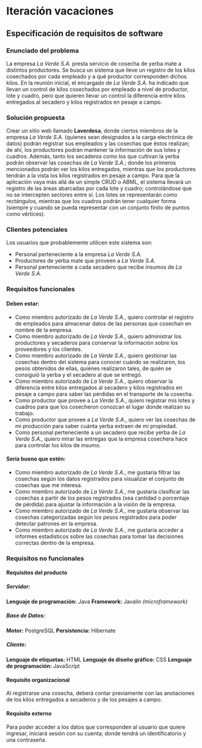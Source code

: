 # Iteración vacaciones
## Especificación de requisitos de software
### Enunciado del problema
La empresa *La Verde S.A.* presta servicio de cosecha de yerba mate a distintos productores. Se busca un sistema que lleve un registro de los kilos cosechados por cada empleado y a qué productor corresponden dichos kilos. En la reunión inicial, el encargado de *La Verde S.A.* ha indicado que llevan un control de kilos cosechados por empleado a nivel de productor, lote y cuadro, pero que quieren llevar un control la diferencia entre kilos entregados al secadero y kilos registrados en pesaje a campo.
### Solución propuesta
Crear un sitio web llamado **Laverdesa**, donde ciertos miembros de la empresa *La Verde S.A.* (quienes sean designados a la carga electrónica de datos) podrán registrar sus empleados y las cosechas que éstos realizan; de ahí, los productores podrán mantener la información de sus lotes y cuadros. Además, tanto los secaderos como los que cultivan la yerba podrán observar las cosechas de *La Verde S.A.*; donde los primeros mencionados podrán ver los kilos entregados, mientras que los productores tendrán a la vista los kilos registrados en pesaje a campo.
Para que la aplicación vaya más allá de un simple CRUD o ABML, el sistema llevará un registro de las áreas abarcadas por cada lote y cuadro; controlándose que no se intercepten sectores entre sí. Los lotes se representarán como rectángulos, mientras que los cuadros podrán tener cualquier forma (siempre y cuando se pueda representar con un conjunto finito de puntos como vértices).
### Clientes potenciales
Los usuarios que probablemente utilicen este sistema son:
- Personal perteneciente a la empresa *La Verde S.A.*
- Productores de yerba mate que proveen a *La Verde S.A.*
- Personal perteneciente a cada secadero que recibe insumos de *La Verde S.A.*
### Requisitos funcionales
#### Deben estar:
- Como miembro autorizado de *La Verde S.A.*, quiero controlar el registro de empleados para almacenar datos de las personas que cosechan en nombre de la empresa.
- Como miembro autorizado de *La Verde S.A.*, quiero administrar los productores y secaderos para conservar la información sobre los proveedores y los clientes.
- Como miembro autorizado de *La Verde S.A.*, quiero gestionar las cosechas dentro del sistema para conocer cuándo se realizaron, los pesos obtenidos de ellas, quiénes realizaron tales, de quién se consiguió la yerba y el secadero al que se entregó.
- Como miembro autorizado de *La Verde S.A.*, quiero observar la diferencia entre kilos entregados al secadero y kilos registrados en pesaje a campo para saber las pérdidas en el transporte de la cosecha.
- Como productor que provee a *La Verde S.A.*, quiero registrar mis lotes y cuadros para que los cosecheron conozcan el lugar donde realizan su trabajo.
- Como productor que provee a *La Verde S.A.*, quiero ver las cosechas de mi producción para saber cuánta yerba extraen de mi propiedad.
- Como personal perteneciente a un secadero que recibe yerba de *La Verde S.A.*, quiero mirar las entregas que la empresa cosechera hace para controlar los kilos de insumo.
#### Sería bueno que estén:
- Como miembro autorizado de *La Verde S.A.*, me gustaría filtrar las cosechas según los datos registrados para visualizar el conjunto de cosechas que me interesa.
- Como miembro autorizado de *La Verde S.A.*, me gustaría clasificar las cosechas a partir de los pesos registrados (sea cantidad o porcentaje de pérdida) para ajustar la información a la visión de la empresa.
- Como miembro autorizado de *La Verde S.A.*, me gustaría observar las cosechas categorizadas según los pesos registrados para poder detectar patrones en la empresa.
- Como miembro autorizado de *La Verde S.A.*, me gustaría acceder a informes estadísticos sobre las cosechas para tomar las decisiones correctas dentro de la empresa.
### Requisitos no funcionales
#### Requisitos del producto
##### Servidor:
**Lenguaje de programación:** Java
**Framework:** Javalin *(microframework)*
##### Base de Datos:
**Motor:** PostgreSQL
**Persistencia:** Hibernate
##### Cliente:
**Lenguaje de etiquetas:** HTML
**Lenguaje de diseño gráfico:** CSS
**Lenguaje de programación:** JavaScript
#### Requisito organizacional
Al registrarse una cosecha, deberá contar previamente con las anotaciones de los kilos entregados a secaderos y de los pesajes a campo.
#### Requisito externo
Para poder acceder a los datos que corresponden al usuario que quiere ingresar, iniciará sesión con su cuenta; donde tendrá un identificatorio y una contraseña.